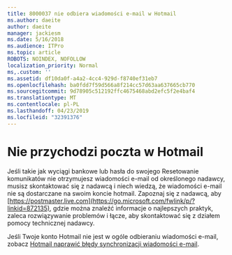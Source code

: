 ```yaml
---
title: 8000037 nie odbiera wiadomości e-mail w Hotmail
ms.author: daeite
author: daeite
manager: jackiesm
ms.date: 5/16/2018
ms.audience: ITPro
ms.topic: article
ROBOTS: NOINDEX, NOFOLLOW
localization_priority: Normal
ms,.custom: ''
ms.assetid: df10da0f-a4a2-4cc4-929d-f8740ef31eb7
ms.openlocfilehash: ba0fdd7f59d566a8f214cc57d63aa637665cb770
ms.sourcegitcommit: 9d78905c512192ffc4675468abd2efc5f2e4baf4
ms.translationtype: MT
ms.contentlocale: pl-PL
ms.lasthandoff: 04/23/2019
ms.locfileid: "32391376"
---
```

# <a name="not-receiving-mail-in-outlookcom"></a>Nie przychodzi poczta w Hotmail

Jeśli takie jak wyciągi bankowe lub hasła do swojego Resetowanie komunikatów nie otrzymujesz wiadomości e-mail od określonego nadawcy, musisz skontaktować się z nadawcą i niech wiedzą, że wiadomości e-mail nie są dostarczane na swoim koncie hotmail. Zapoznaj się z nadawcą, aby [https://postmaster.live.com](https://go.microsoft.com/fwlink/p/?linkid=872135), gdzie można znaleźć informacje o najlepszych praktyk, zaleca rozwiązywanie problemów i łącze, aby skontaktować się z działem pomocy technicznej nadawcy.
  
Jeśli Twoje konto Hotmail nie jest w ogóle odbieraniu wiadomości e-mail, zobacz [Hotmail naprawić błędy synchronizacji wiadomości e-mail](https://go.microsoft.com/fwlink/p/?linkid=874363).
  

